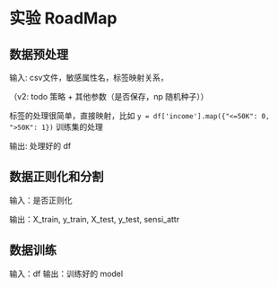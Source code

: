 # 实验 RoadMap

## 数据预处理

输入: csv文件，敏感属性名，标签映射关系，

（v2: todo 策略 + 其他参数（是否保存，np 随机种子））

标签的处理很简单，直接映射，比如 `y = df['income'].map({"<=50K": 0, ">50K": 1})`
训练集的处理

输出: 处理好的 df

## 数据正则化和分割

输入：是否正则化

输出：X_train, y_train, X_test, y_test, sensi_attr

## 数据训练

输入：df
输出：训练好的 model


